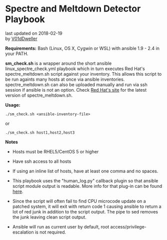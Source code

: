 # Spectre and Meltdown Detector Playbook #
  last updated on 2018-02-19<br>
  by [V01dDweller](https://github.com/V01dDweller)

**Requirements:** Bash (Linux, OS X, Cygwin or WSL) with ansible 1.9 - 2.4 in your PATH. 

**sm_check.sh** is a wrapper around the short ansible linux_spectre_check.yml playbook which in turn executes Red Hat's spectre_meltdown.sh script against your inventory. This allows this script to be run againts many hosts at once via ansible inventories. spectre_meltdown.sh can also be uploaded manually and run via ssh session if ansible is not an option. Check [Red Hat's site](https://access.redhat.com/labsinfo/speculativeexecution) for the latest version of spectre_meltdown.sh.

**Usage:**

```
./sm_check.sh <ansible-inventory-file>
```

or

```
./sm_check.sh host1,host2,host3
```

**Notes**
* Hosts must be RHEL5/CentOS 5 or higher
* Have ssh access to all hosts
* If using an inline list of hosts, have at least one comma and no spaces.

* This playbook uses the "human_log.py" callback plugin so that ansible script module output is readable. More info for that plug-in can be found [here](https://github.com/n0ts/ansible-human_log).

* Since the script will often fail to find CPU microcode update on a patched system, it will exit with return code 1 causing ansible to return a lot of red junk in addition to the script output. The pipe to sed removes the junk leaving clean script output.

* Ansible will run as current user by default, root access/privilege-escalation is not required.
